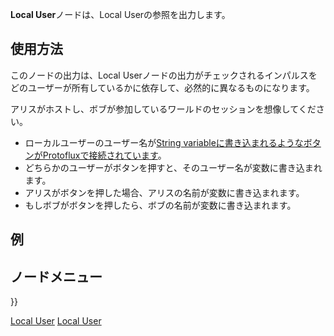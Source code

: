 <languages></languages>

**Local User**ノードは、Local Userの参照を出力します。

## 使用方法

このノードの出力は、Local
Userノードの出力がチェックされるインパルスをどのユーザーが所有しているかに依存して、必然的に異なるものになります。

アリスがホストし、ボブが参加しているワールドのセッションを想像してください。

-   ローカルユーザーのユーザー名が[String
    variableに書き込まれるようなボタンがProtofluxで接続されています](String_(Protoflux_node) "wikilink")。
-   どちらかのユーザーがボタンを押すと、そのユーザー名が変数に書き込まれます。
-   アリスがボタンを押した場合、アリスの名前が変数に書き込まれます。
-   もしボブがボタンを押したら、ボブの名前が変数に書き込まれます。

## 例

## ノードメニュー

}}

[Local User](Category:Protoflux{{#translation:}} "wikilink") [Local
User](Category:Protoflux:Users{{#translation:}} "wikilink")